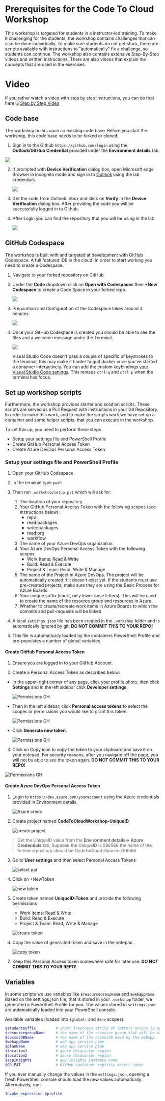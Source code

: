 # Prerequisites for the Code To Cloud Workshop

This workshop is targeted for students in a instructor-led training. To make it challenging for the students, the workshop contains challenges that can also be done individually. To make sure students do not get stuck, there are scripts available with instructions to "automatically" fix a challenge, so students can continue. The workshop also contains extensive Step-By-Step videos and written instructions. There are also videos that explain the concepts that are used in the exercises.

# Video
If you rather watch a video with step by step instructions, you can do that here
[![Step by Step Video](https://img.youtube.com/vi/STzJSPvtim4/0.jpg)](https://www.youtube.com/watch?v=STzJSPvtim4)

## Code base

The workshop builds upon an existing code base. Before you start the workshop, this code base needs to be forked or cloned. 

1.  Sign in to the Github ``https://github.com/login`` using the **Outlook/GitHub Credential** provided under the **Environment details** tab.

   ![](https://raw.githubusercontent.com/CloudLabsAI-Azure/AIW-DevOps/main/Assets/env-creds.png)
   
2. If prompted with **Device Verification** dialog box, open Microsoft edge Browser in incognito mode and sign in to [Outlook](https://login.live.com/login.srf?wa=wsignin1.0&rpsnv=13&ct=1612964287&rver=7.0.6737.0&wp=MBI_SSL&wreply=https%3a%2f%2foutlook.live.com%2fowa%2f%3fnlp%3d1%26RpsCsrfState%3d7fc62ab0-70f6-eaeb-5aff-cfbc63845381&id=292841&aadredir=1&CBCXT=out&lw=1&fl=dob%2cflname%2cwld&cobrandid=90015) using the lab credentials.

   ![](https://raw.githubusercontent.com/CloudLabsAI-Azure/AIW-DevOps/main/Assets/code.png)

3. Get the code from Outlook Inbox and click on **Verify**  in the **Device Verification** dialog box. After providing the code you will be successfully logged in to Github.

4. After Login you can find the repository that you will be using in the lab

      ![](https://raw.githubusercontent.com/CloudLabsAI-Azure/AIW-DevOps/main/Assets/github-signin.png)
   

## GitHub Codespace

The workshop is built with and targeted at development with GitHub Codespace. A full featured IDE in the cloud. In order to start working you need to create a Codespace.

1. Navigate to your forked repository on GitHub

2. Under the **Code** dropdown click on **Open with Codespaces** then **+New Codespace**  to create a Code Space in your forked repo.

   ![](https://raw.githubusercontent.com/CloudLabsAI-Azure/AIW-DevOps/main/Assets/CodeSpaces.png)

3. Preparation and Configuration of the Codespace takes around 3 minutes.

   ![](https://raw.githubusercontent.com/CloudLabsAI-Azure/AIW-DevOps/main/Assets/codespace-build.png)

4. Once your GitHub Codespace is created you should be able to see the files and a welcome message under the Terminal.

   ![](https://raw.githubusercontent.com/CloudLabsAI-Azure/AIW-DevOps/main/Assets/Codespace-files.png)

   Visual Studio Code doesn't pass a couple of specific of keystrokes to the terminal, this may make it harder to quit docker once you've started a container interactively. You can add the custom keybindings  [your Visual Studio Code settings](https://code.visualstudio.com/docs/getstarted/keybindings#_advanced-customization). This remaps `ctrl-q` and `ctrl-p` when the terminal has focus.

## Set up workshop scripts

Furthermore, the workshop provides starter and solution scripts. These scripts are served as a Pull Request with instructions in your Git Repository. In order to make this work, and to make the scripts work we have set up a container and some helper scripts, that you can execute in the workshop.

To set this up, you need to perform these steps

* Setup your settings file and PowerShell Profile
* Create GitHub Personal Access Token
* Create Azure DevOps Personal Access Token

### Setup your settings file and PowerShell Profile

1. Open your GitHub Codespace 
2. In the terminal type `pwsh`
3. Then run `.workshop/setup.ps1` which will ask for:
    1. The location of your repository
    2. Your GitHub Personal Access Token with the following scopes (see instructions below):
       * repo
       * read:packages
       * write:packages
       * read:org
       * workflow
    3. The name of your Azure DevOps organization
    4. Your Azure DevOps Personal Access Token with the following scopes:
       * Work Items: Read & Write
       * Build: Read & Execute
       * Project & Team: Read, Write & Manage
    5. The name of the Project in Azure DevOps. The project will be automatically created if it doesn't exist yet. If the students must use pre-created projects, make sure they are using the Basic Process for Azure Boards.
    6. Your unique suffix (short, only lower case letters). This will be used to create the name of the resource group and resources in Azure.
    7. Whether to create/recreate work items in Azure Boards to which the commits and pull-requests will be linked.

4. A local `settings.json` file has been created in the `.workshop` folder and is automatically ignored by git. **DO NOT COMMIT THIS TO YOUR REPO!**
5. This file is automatically loaded by the containers PowerShell Profile and pre-populates a number of global variables.

#### Create GitHub Personal Access Token

1. Ensure you are logged in to your GitHub Account.

2. Create a Personal Access Token as described below:

- In the upper-right corner of any page, click your profile photo, then click **Settings** and in the left sidebar click **Developer settings**.

  ![Permissions GH](https://raw.githubusercontent.com/CloudLabsAI-Azure/AIW-DevOps/main/Assets/Settings_pat.png)

- Then in the left sidebar, click **Personal access tokens** to select the scopes or permissions you would like to grant this token.
  
  ![Permissions GH](https://raw.githubusercontent.com/CloudLabsAI-Azure/AIW-DevOps/main/Assets/PAT.png)

- Click **Generate new token**.

  ![Permissions GH](https://raw.githubusercontent.com/CloudLabsAI-Azure/AIW-DevOps/main/Assets/gentoken.png)

3. Click on Copy icon to copy the token to your clipboard and save it on your notepad. For security reasons, after you navigate off the page, you will not be able to see the token again. **DO NOT COMMIT THIS TO YOUR REPO!**

  ![Permissions GH](https://raw.githubusercontent.com/CloudLabsAI-Azure/AIW-DevOps/main/Assets/copytoken.png)

#### Create Azure DevOps Personal Access Token

1. Login to `https://dev.azure.com/youraccount` using the Azure credentials provided in Environment details.

   ![Azure creds](https://raw.githubusercontent.com/CloudLabsAI-Azure/AIW-DevOps/main/Assets/azure-creds.png)
   
3. Create project named **CodeToCloudWorkshop-UniqueID** 

   ![create project](https://raw.githubusercontent.com/CloudLabsAI-Azure/AIW-DevOps/main/Assets/azuredevops-project.png)
   

>Get the UniqueID value from the **Environment details-> Azure Credentials** tab, Suppose the UniqueID is 296566 the name of the forked repository should be CodeToCloud-Source-296566

3. Go to **User settings** and then select Personal Access Tokens

   
   ![select pat](https://raw.githubusercontent.com/CloudLabsAI-Azure/AIW-DevOps/main/Assets/azuredevops-pat.png)
   
4. Click on +NewToken   
   
   ![new token](https://raw.githubusercontent.com/CloudLabsAI-Azure/AIW-DevOps/main/Assets/azuredevops-newtoken.png)
   
5. Create token named **UniqueID-Token** and provide the following permissions
   * Work Items: Read & Write
   * Build: Read & Execute
   * Project & Team: Read, Write & Manage

   ![create token](https://raw.githubusercontent.com/CloudLabsAI-Azure/AIW-DevOps/main/Assets/azuredevops-createtoken.png)
   
6. Copy the value of generated token and save in the notepad .

   ![copy token](https://raw.githubusercontent.com/CloudLabsAI-Azure/AIW-DevOps/main/Assets/azuredevops-copypat.png)
   
1. Keep this Personal Access token somewhere safe for later use. **DO NOT COMMIT THIS TO YOUR REPO!**

## Variables

In some scripts we use variables like `$resourceGroupName` and `$webappName`. Based on the settings.json file, that is stored in your `.workshop` folder, we generated a PowerShell Profile for you. The values stored in `settings.json` are automatically loaded into your PowerShell console.

Available variables (loaded into `$global:` and `$env` scopes):

```powershell
$studentsuffix         # short lowercase string of letters unique to you.
$resourcegroupName     # the name of the resource group that will be created for you
$cosmosDBName          # the name of the cosmosdb used by the webapp
$webappName            # web app service name
$planName              # web app service plan
$location1             # azure datacenter region
$location2             # azure datacenter region
$appInsights           # app insights instance name
$CR_PAT                # GitHub container registry accerr token
```

If you ever manually change the values in the `settings.json`, opening a fresh PowerShell console should load the new values automatically. Alternatively, run:

```powershell
Invoke-expression $profile
```

